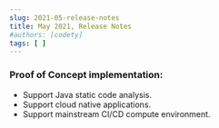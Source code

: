 ```yaml
---
slug: 2021-05-release-notes
title: May 2021, Release Notes
#authors: [codety]
tags: [ ]
---
```


### Proof of Concept implementation:
* Support Java static code analysis.
* Support cloud native applications. 
* Support mainstream CI/CD compute environment.